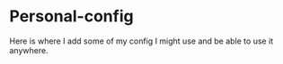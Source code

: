 # Personal-config
Here is where I add some of my config I might use and be able to use it anywhere.

